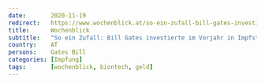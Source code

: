 ```yaml
---
date:       2020-11-19
redirect:   https://www.wochenblick.at/so-ein-zufall-bill-gates-investierte-im-vorjahr-in-impfstoff-firma-biontech/
title:      Wochenblick
subtitle:   "So ein Zufall: Bill Gates investierte im Vorjahr in Impfstoff-Firma Biontech"
country:    AT
persons:    Gates Bill
categories: [Impfung]
tags:       [wochenblick, biontech, geld]
---
```

